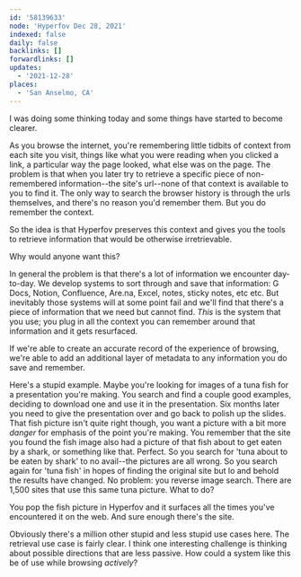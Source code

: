 ```yaml
---
id: '58139633'
node: 'Hyperfov Dec 28, 2021'
indexed: false
daily: false
backlinks: []
forwardlinks: []
updates:
  - '2021-12-28'
places:
  - 'San Anselmo, CA'
---
```

I was doing some thinking today and some things have started to become clearer. 

As you browse the internet, you're remembering little tidbits of context from each site you visit, things like what you were reading when you clicked a link, a particular way the page looked, what else was on the page. The problem is that when you later try to retrieve a specific piece of non-remembered information--the site's url--none of that context is available to you to find it. The only way to search the browser history is through the urls themselves, and there's no reason you'd remember them. But you do remember the context. 

So the idea is that Hyperfov preserves this context and gives you the tools to retrieve information that would be otherwise irretrievable. 

Why would anyone want this? 

In general the problem is that there's a lot of information we encounter day-to-day. We develop systems to sort through and save that information: G Docs, Notion, Confluence, Are.na, Excel, notes, sticky notes, etc etc. But inevitably those systems will at some point fail and we'll find that there's a piece of information that we need but cannot find. *This* is the system that you use; you plug in all the context you can remember around that information and it gets resurfaced. 

If we're able to create an accurate record of the experience of browsing, we're able to add an additional layer of metadata to any information you do save and remember. 

Here's a stupid example. Maybe you're looking for images of a tuna fish for a presentation you're making. You search and find a couple good examples, deciding to download one and use it in the presentation. Six months later you need to give the presentation over and go back to polish up the slides. That fish picture isn't quite right though, you want a picture with a bit more *danger* for emphasis of the point you're making. You remember that the site you found the fish image also had a picture of that fish about to get eaten by a shark, or something like that. Perfect. So you search for 'tuna about to be eaten by shark' to no avail--the pictures are all wrong. So you search again for 'tuna fish' in hopes of finding the original site but lo and behold the results have changed. No problem: you reverse image search. There are 1,500 sites that use this same tuna picture. What to do? 

You pop the fish picture in Hyperfov and it surfaces all the times you've encountered it on the web. And sure enough there's the site. 

Obviously there's a million other stupid and less stupid use cases here. The retrieval use case is fairly clear. I think one interesting challenge is thinking about possible directions that are less passive. How could a system like this be of use while browsing *actively*? 


